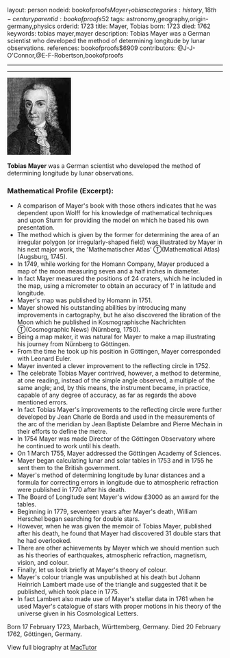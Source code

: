 layout: person
nodeid: bookofproofs$Mayer_Tobias
categories: history,18th-century
parentid: bookofproofs$52
tags: astronomy,geography,origin-germany,physics
orderid: 1723
title: Mayer, Tobias
born: 1723
died: 1762
keywords: tobias mayer,mayer
description: Tobias Mayer was a German scientist who developed the method of determining longitude by lunar observations.
references: bookofproofs$6909
contributors: @J-J-O'Connor,@E-F-Robertson,bookofproofs

---



---

![Mayer_Tobias.jpg](https://github.com/bookofproofs/bookofproofs.github.io/blob/main/_sources/_assets/images/portraits/Mayer_Tobias.jpg?raw=true)

**Tobias Mayer** was a German scientist who developed the method of determining longitude by lunar observations.

### Mathematical Profile (Excerpt):
* A comparison of Mayer's book with those others indicates that he was dependent upon Wolff for his knowledge of mathematical techniques and upon Sturm for providing the model on which he based his own presentation.
* The method which is given by the former for determining the area of an irregular polygon (or irregularly-shaped field) was illustrated by Mayer in his next major work, the 'Mathematischer Atlas' Ⓣ(Mathematical Atlas) (Augsburg, 1745).
* In 1749, while working for the Homann Company, Mayer produced a map of the moon measuring seven and a half inches in diameter.
* In fact Mayer measured the positions of 24 craters, which he included in the map, using a micrometer to obtain an accuracy of 1' in latitude and longitude.
* Mayer's map was published by Homann in 1751.
* Mayer showed his outstanding abilities by introducing many improvements in cartography, but he also discovered the libration of the Moon which he published in Kosmographische Nachrichten Ⓣ(Cosmographic News) (Nürnberg, 1750).
* Being a map maker, it was natural for Mayer to make a map illustrating his journey from Nürnberg to Göttingen.
* From the time he took up his position in Göttingen, Mayer corresponded with Leonard Euler.
* Mayer invented a clever improvement to the reflecting circle in 1752.
* The celebrate Tobias Mayer contrived, however, a method to determine, at one reading, instead of the simple angle observed, a multiple of the same angle; and, by this means, the instrument became, in practice, capable of any degree of accuracy, as far as regards the above mentioned errors.
* In fact Tobias Mayer's improvements to the reflecting circle were further developed by Jean Charle de Borda and used in the measurements of the arc of the meridian by Jean Baptiste Delambre and Pierre Méchain in their efforts to define the metre.
* In 1754 Mayer was made Director of the Göttingen Observatory where he continued to work until his death.
* On 1 March 1755, Mayer addressed the Göttingen Academy of Sciences.
* Mayer began calculating lunar and solar tables in 1753 and in 1755 he sent them to the British government.
* Mayer's method of determining longitude by lunar distances and a formula for correcting errors in longitude due to atmospheric refraction were published in 1770 after his death.
* The Board of Longitude sent Mayer's widow £3000 as an award for the tables.
* Beginning in 1779, seventeen years after Mayer's death, William Herschel began searching for double stars.
* However, when he was given the memoir of Tobias Mayer, published after his death, he found that Mayer had discovered 31 double stars that he had overlooked.
* There are other achievements by Mayer which we should mention such as his theories of earthquakes, atmospheric refraction, magnetism, vision, and colour.
* Finally, let us look briefly at Mayer's theory of colour.
* Mayer's colour triangle was unpublished at his death but Johann Heinrich Lambert made use of the triangle and suggested that it be published, which took place in 1775.
* In fact Lambert also made use of Mayer's stellar data in 1761 when he used Mayer's catalogue of stars with proper motions in his theory of the universe given in his Cosmological Letters.

Born 17 February 1723, Marbach, Württemberg, Germany. Died 20 February 1762, Göttingen, Germany.

View full biography at [MacTutor](https://mathshistory.st-andrews.ac.uk/Biographies/Mayer_Tobias/)
